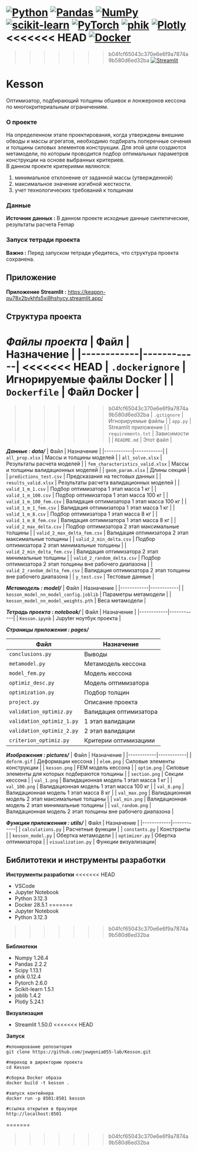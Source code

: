 [![Python](https://img.shields.io/badge/Python-3.12+-3776AB?logo=python&logoColor=white)](https://python.org)
[![Pandas](https://img.shields.io/badge/Pandas-2.2+-150458?logo=pandas&logoColor=white)](https://pandas.pydata.org)
[![NumPy](https://img.shields.io/badge/NumPy-1.26+-013243?logo=numpy&logoColor=white)](https://numpy.org)
[![scikit-learn](https://img.shields.io/badge/scikit--learn-1.5+-F7931E?logo=scikit-learn&logoColor=white)](https://scikit-learn.org)
[![PyTorch](https://img.shields.io/badge/PyTorch-2.6+-EE4C2C?logo=pytorch&logoColor=white)](https://pytorch.org)
[![phik](https://img.shields.io/badge/phik-0.12+-blue?logo=databricks&logoColor=white)](https://github.com/KaveIO/PhiK)
[![Plotly](https://img.shields.io/badge/Plotly-5.24+-3F4F75?logo=plotly&logoColor=white)](https://plotly.com)
<<<<<<< HEAD
[![Docker](https://img.shields.io/badge/Docker-28.5+-2496ED?logo=docker&logoColor=white)](https://docker.com)
=======
>>>>>>> b04fcf65043c370e6e6f9a7874a9b580d6ed32ba
[![Streamlit](https://img.shields.io/badge/Streamlit-1.50+-FF4B4B?logo=streamlit&logoColor=white)](https://streamlit.io)


# Kesson

Оптимизатор, подбирающий толщины обшивок и лонжеронов кессона по многокритериальным ограничениям.

### О проекте

На определенном этапе проектирования, когда утверждены внешние обводы и массы агрегатов, необходимо подбирать поперечные сечения и толщины силовых элементов конструкции. Для этой цели создаются метамодели, по которым проводится подбор оптимальных параметров конструкции на основе выбранных критериев.  
В данном проекте критериями являются:
1. минимальное отклонение от заданной массы (утвержденной)
2. максимальное значение изгибной жесткости.
3. учет технологических требований к толщинам


### Данные

**Источник данных :** В данном проекте исходные данные синтетические, результаты расчета Femap


### Запуск тетради проекта

**Важно :** Перед запуском тетради убедитесь, что структура проекта сохранена.

## Приложение

**Приложение Streamlit :** https://keappn-pu78x2bvkhfs5xi8hshycy.streamlit.app/

## Структура проекта

***Файлы проекта***
| Файл | Назначение |
|------------|------------|
<<<<<<< HEAD
| `.dockerignore` | Игнорируемые файлы Docker |
| `Dockerfile` | Файл Docker |
=======
>>>>>>> b04fcf65043c370e6e6f9a7874a9b580d6ed32ba
| `.gitignore` | Игнорируемые файлы |
| `app.py` | Streamlit приложение |
| `requirements.txt` | Зависимости |
| `README.md` | Этот файл |

***Данные : data/***
| Файл | Назначение |
|------------|------------|
| `all_prop.xlsx` | Массы и толщины моделей |
| `all_solve.xlsx` | Результаты расчета моделей |
| `fem_characteristics_valid.xlsx` | Массы и толщины валидационных моделей |
| `geom_param.xlsx` | Длины секций |
| `predictions_test.csv` | Предсказания на тестовых данных |
| `results_valid.xlsx` | Результаты расчета валидационных моделей |
| `valid_1_m_1.csv` | Подбор оптимизатора 1 этап масса 1 кг |
| `valid_1_m_100.csv` | Подбор оптимизатора 1 этап масса 100 кг |
| `valid_1_m_100_fem.csv` | Валидация оптимизатора 1 этап масса 100 кг |
| `valid_1_m_1_fem.csv` | Валидация оптимизатора 1 этап масса 1 кг |
| `valid_1_m_8.csv` | Подбор оптимизатора 1 этап масса 8 кг |
| `valid_1_m_8_fem.csv` | Валидация оптимизатора 1 этап масса 8 кг |
| `valid_2_max_delta.csv` | Подбор оптимизатора 2 этап максимальные толщины |
| `valid_2_max_delta_fem.csv` | Валидация оптимизатора 2 этап максимальные толщины |
| `valid_2_min_delta.csv` | Подбор оптимизатора 2 этап минимальные толщины |
| `valid_2_min_delta_fem.csv` | Валидация оптимизатора 2 этап минимальные толщины |
| `valid_2_random_delta.csv` | Подбор оптимизатора 2 этап толщины вне рабочего диапазона |
| `valid_2_random_delta_fem.csv` | Валидация оптимизатора 2 этап толщины вне рабочего диапазона |
| `y_test.csv` | Тестовые данные |

***Метамодель : model/***
| Файл | Назначение |
|------------|------------|
| `kesson_model_nn_model_config.joblib` | Параметры метамодели |
| `kesson_model_nn_model_weights.pth` | Веса метамодели |

***Тетрадь проекта : notebook/***
| Файл | Назначение |
|------------|------------|
| `Kesson.ipynb` | Jupyter ноутбук проекта |

***Страницы приложения : pages/***

| Файл | Назначение |
|------------|------------|
| `conclusions.py` | Выводы |
| `metamodel.py` | Метамодель кессона |
| `model_fem.py` | Модель кессона |
| `optimiz_desc.py` | Модель оптимизатора |
| `optimization.py` | Подбор толщин |
| `project.py` | Описание проекта |
| `validation_optimiz.py` | Валидация оптимизатора |
| `validation_optimiz_1.py` | 1 этап валидации |
| `validation_optimiz_2.py` | 2 этап валидации |
| `сriterion_optimiz.py` | Критерии оптимизациии |

***Изображения : pictures/***
| Файл | Назначение |
|------------|------------|
| `deform.gif` | Деформации кессона |
| `elem.png` | Силовые элементы конструкции |
| `kesson.png` | FEM модель кессона |
| `optim.png` | Силовые элементы для которых подбираются толщины |
| `section.png` | Секции кессона |
| `val_1.png` | Валидационная модель 1 этап масса 1 кг |
| `val_100.png` | Валидационная модель 1 этап масса 100 кг |
| `val_8.png` | Валидационная модель 1 этап масса 8 кг |
| `val_max.png` | Валидационная модель 2 этап максимальные толщины |
| `val_min.png` | Валидационная модель 2 этап минимальные толщины |
| `val_random.png` | Валидационная модель 2 этап толщины вне рабочего диапазона |

***Функции приложенния : utils/***
| Файл | Назначение |
|------------|------------|
| `calculations.py` | Расчетные функции |
| `constants.py` | Констранты |
| `kesson_model.py` | Обертка метамодели  |
| `optimizer.py` | Обертка оптимизатора |
| `visualization.py` | Функции визуализации|


## Библитотеки и инструменты разработки

**Инструменты разработки**
<<<<<<< HEAD
- VSCode
- Jupyter Notebook
- Python 3.12.3
- Docker 28.5.1
=======
- Jupyter Notebook
- Python 3.12.3
>>>>>>> b04fcf65043c370e6e6f9a7874a9b580d6ed32ba

**Библиотеки**
- Numpy 1.26.4
- Pandas 2.2.2
- Scipy 1.13.1
- phik 0.12.4
- Pytorch 2.6.0
- Scikit-learn 1.5.1
- joblib 1.4.2
- Plotly 5.24.1

**Визуализация**
- Streamlit 1.50.0
<<<<<<< HEAD

**Запуск**

```
#клонирование репозитория
git clone https://github.com/jewgenia055-lab/Kesson.git

#переход в директорию проекта
cd Kesson

#сборка Docker образа
docker build -t kesson . 

#запуск контейнера
docker run -p 8501:8501 kesson

#ссылка открытия в браузере
http://localhost:8501

```
=======
>>>>>>> b04fcf65043c370e6e6f9a7874a9b580d6ed32ba

